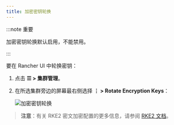 ```yaml
---
title: 加密密钥轮换
---
```


:::note 重要

加密密钥轮换默认启用，不能禁用。

:::

要在 Rancher UI 中轮换密钥：

1. 点击 **☰ > 集群管理**。

1. 在所选集群旁边的屏幕最右侧选择 **⋮ > Rotate Encryption Keys**：

   ![加密密钥轮换](/img/rke2-encryption-key.png)

> **注意**：有关 RKE2 密文加密配置的更多信息，请参阅 [RKE2 文档](https://docs.rke2.io/security/secrets_encryption)。
